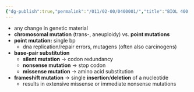 ```yaml
---
{"dg-publish":true,"permalink":"/011/02-00/0400001/","title":"BIOL 400 — Genetic Mutations","tags":["BIOL400"],"noteIcon":"1","created":"2024-09-26T13:45:04.146-07:00","updated":"2024-09-26T15:28:02.508-07:00"}
---
```


- any change in genetic material
- **chromosomal mutation** (trans-, aneuploidy) vs. **point mutations**
- **point mutation:** single bp
    - dna replication/repair errors, mutagens (often also carcinogens)
- **base-pair substitution**
    - **silent mutation** → codon redundancy
    - **nonsense mutation** → stop codon
    - **missense mutation** → amino acid substitution
- **frameshift mutation** → single **insertion**/**deletion** of a nucleotide
    - results in extensive missense or immediate nonsense mutations